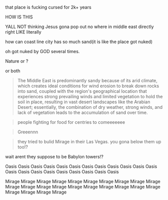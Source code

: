 that place is fucking cursed for 2k+ years

HOW IS THIS 

YALL NOT thinking Jesus gona pop out no where in middle east directly right LIKE literally

how can coast line city has so much sand(it is like the place got nuked)

oh got nuked by GOD several times.

Nature or ?

or both

> The Middle East is predominantly sandy because of its arid climate, which creates ideal conditions for wind erosion to break down rocks into sand, coupled with the region's geographical location that experiences strong prevailing winds and limited vegetation to hold the soil in place, resulting in vast desert landscapes like the Arabian Desert; essentially, the combination of dry weather, strong winds, and lack of vegetation leads to the accumulation of sand over time.

> people fighting for food for centries to comeeeeeee

> Greeennn

> they tried to bulid Mirage in their Las Vegas. you gona below them up too!?

wait arent they suppose to be Babylon towers!?

Oasis
Oasis
Oasis
Oasis
Oasis
Oasis
Oasis
Oasis
Oasis
Oasis
Oasis
Oasis
Oasis
Oasis
Oasis
Oasis
Oasis
Oasis
Oasis
Oasis
Oasis

Mirage
Mirage
Mirage
Mirage
Mirage
Mirage
Mirage
Mirage
Mirage
Mirage
Mirage
Mirage
Mirage
Mirage
Mirage
Mirage
Mirage
Mirage
Mirage
Mirage
Mirage
Mirage
Mirage
Mirage

